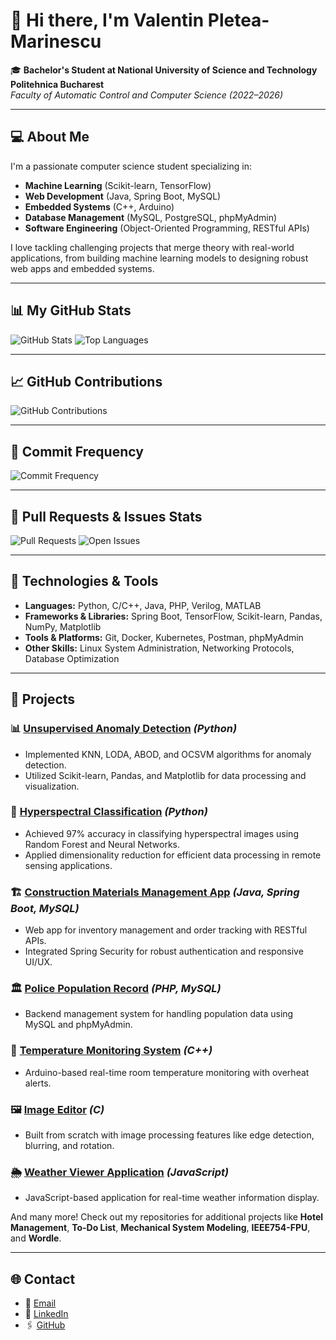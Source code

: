 # 👋 Hi there, I'm Valentin Pletea-Marinescu

🎓 **Bachelor's Student at National University of Science and Technology Politehnica Bucharest**  
*Faculty of Automatic Control and Computer Science (2022–2026)*

---

## 💻 About Me

I'm a passionate computer science student specializing in:
- **Machine Learning** (Scikit-learn, TensorFlow)
- **Web Development** (Java, Spring Boot, MySQL)
- **Embedded Systems** (C++, Arduino)
- **Database Management** (MySQL, PostgreSQL, phpMyAdmin)
- **Software Engineering** (Object-Oriented Programming, RESTful APIs)

I love tackling challenging projects that merge theory with real-world applications, from building machine learning models to designing robust web apps and embedded systems.

---

## 📊 My GitHub Stats

![GitHub Stats](https://github-readme-stats.vercel.app/api?username=Pletea-Marinescu-Valentin&show_icons=true&hide_title=true&count_private=true&hide=prs)
![Top Languages](https://github-readme-stats.vercel.app/api/top-langs/?username=Pletea-Marinescu-Valentin&layout=compact&hide=html&langs_count=10)

---

## 📈 GitHub Contributions

![GitHub Contributions](https://github-readme-streak-stats.herokuapp.com/?user=Pletea-Marinescu-Valentin&theme=dark)

---

## 📅 Commit Frequency

![Commit Frequency](https://github-readme-activity-graph.vercel.app/graph?username=Pletea-Marinescu-Valentin&bg_color=ffffff&color=000000&line=000000&point=00FF00)

---

## 🐙 Pull Requests & Issues Stats

![Pull Requests](https://img.shields.io/github/issues-pr/Pletea-Marinescu-Valentin?style=flat-square)
![Open Issues](https://img.shields.io/github/issues/Pletea-Marinescu-Valentin?style=flat-square)

---

## 🔧 Technologies & Tools

- **Languages:** Python, C/C++, Java, PHP, Verilog, MATLAB
- **Frameworks & Libraries:** Spring Boot, TensorFlow, Scikit-learn, Pandas, NumPy, Matplotlib
- **Tools & Platforms:** Git, Docker, Kubernetes, Postman, phpMyAdmin
- **Other Skills:** Linux System Administration, Networking Protocols, Database Optimization

---

## 🚀 Projects

### 📊 [Unsupervised Anomaly Detection](https://github.com/Pletea-Marinescu-Valentin/unsupervised_anomaly_detection) *(Python)*
- Implemented KNN, LODA, ABOD, and OCSVM algorithms for anomaly detection.
- Utilized Scikit-learn, Pandas, and Matplotlib for data processing and visualization.

### 🌈 [Hyperspectral Classification](https://github.com/Pletea-Marinescu-Valentin/hyperspectral_classification) *(Python)*
- Achieved 97% accuracy in classifying hyperspectral images using Random Forest and Neural Networks.
- Applied dimensionality reduction for efficient data processing in remote sensing applications.

### 🏗️ [Construction Materials Management App](https://github.com/Pletea-Marinescu-Valentin/construction-materials-app) *(Java, Spring Boot, MySQL)*
- Web app for inventory management and order tracking with RESTful APIs.
- Integrated Spring Security for robust authentication and responsive UI/UX.

### 🏛️ [Police Population Record](https://github.com/Pletea-Marinescu-Valentin/police_population_record) *(PHP, MySQL)*
- Backend management system for handling population data using MySQL and phpMyAdmin.

### 🏃 [Temperature Monitoring System](https://github.com/Pletea-Marinescu-Valentin/Temperature-Monitoring-in-a-Room-with-Overheat-Indicator) *(C++)*
- Arduino-based real-time room temperature monitoring with overheat alerts.

### 🖼️ [Image Editor](https://github.com/Pletea-Marinescu-Valentin/Image-Editor) *(C)*
- Built from scratch with image processing features like edge detection, blurring, and rotation.

### 🌦️ [Weather Viewer Application](https://github.com/Pletea-Marinescu-Valentin/Weather-Viewer-Application) *(JavaScript)*
- JavaScript-based application for real-time weather information display.

And many more! Check out my repositories for additional projects like **Hotel Management**, **To-Do List**, **Mechanical System Modeling**, **IEEE754-FPU**, and **Wordle**.

---

## 🌐 Contact

- 📧 [Email](mailto:pletea.valentin2003@gmail.com)
- 💼 [LinkedIn](https://www.linkedin.com/in/valentin-pletea-marinescu-437561259/)
- 🖇️ [GitHub](https://github.com/Pletea-Marinescu-Valentin)
